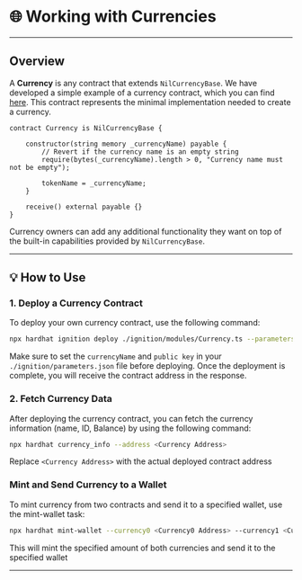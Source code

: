 
# 🌐 Working with Currencies

---

## Overview

A **Currency** is any contract that extends `NilCurrencyBase`. We have developed a simple example of a currency contract, which you can find [here](https://github.com/NilFoundation/uniswap-v2-nil/blob/main/contracts/Currency.sol). This contract represents the minimal implementation needed to create a currency.

```solidity
contract Currency is NilCurrencyBase {

    constructor(string memory _currencyName) payable {
        // Revert if the currency name is an empty string
        require(bytes(_currencyName).length > 0, "Currency name must not be empty");

        tokenName = _currencyName;
    }

    receive() external payable {}
}
```

Currency owners can add any additional functionality they want on top of the built-in capabilities provided by `NilCurrencyBase`.

---

## 💡 How to Use

### 1. Deploy a Currency Contract

To deploy your own currency contract, use the following command:

```bash
npx hardhat ignition deploy ./ignition/modules/Currency.ts --parameters ./ignition/parameters.json
```

Make sure to set the `currencyName` and `public key` in your `./ignition/parameters.json` file before deploying. Once the deployment is complete, you will receive the contract address in the response.

### 2. Fetch Currency Data

After deploying the currency contract, you can fetch the currency information (name, ID, Balance) by using the following command:

```bash
npx hardhat currency_info --address <Currency Address>
```

Replace `<Currency Address>` with the actual deployed contract address

### Mint and Send Currency to a Wallet

To mint currency from two contracts and send it to a specified wallet, use the mint-wallet task:

```bash
npx hardhat mint-wallet --currency0 <Currency0 Address> --currency1 <Currency1 Address> --wallet <Wallet Address> --amount <Amount>
```

This will mint the specified amount of both currencies and send it to the specified wallet

---